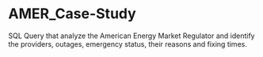 # AMER_Case-Study
SQL Query that analyze the American Energy Market Regulator and identify the providers, outages, emergency status, their reasons and fixing times. 

